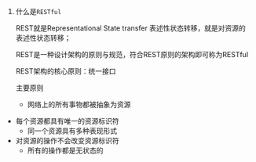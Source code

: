 1. 什么是`RESTful`

   REST就是Representational State transfer 表述性状态转移，就是对资源的表述性状态转移；

   REST是一种设计架构的原则与规范，符合REST原则的架构即可称为RESTful

   REST架构的核心原则：统一接口

   主要原则

   * 网络上的所有事物都被抽象为资源
* 每个资源都具有唯一的资源标识符
   * 同一个资源具有多种表现形式
* 对资源的操作不会改变资源标识符
   * 所有的操作都是无状态的
